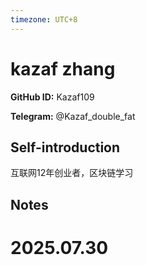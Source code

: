 ```yaml
---
timezone: UTC+8
---
```


# kazaf zhang

**GitHub ID:** Kazaf109

**Telegram:** @Kazaf_double_fat

## Self-introduction

互联网12年创业者，区块链学习

## Notes

<!-- Content_START -->

# 2025.07.30


<!-- Content_END -->
